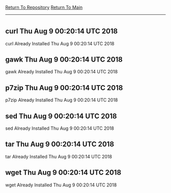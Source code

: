 [Return To Repository](https://github.com/deathbybandaid/piholeparser/)
[Return To Main](https://github.com/deathbybandaid/piholeparser/blob/master/RecentRunLogs/Mainlog.md)
____________________________________
# 
## curl Thu Aug 9 00:20:14 UTC 2018
curl Already Installed Thu Aug 9 00:20:14 UTC 2018
## gawk Thu Aug 9 00:20:14 UTC 2018
gawk Already Installed Thu Aug 9 00:20:14 UTC 2018
## p7zip Thu Aug 9 00:20:14 UTC 2018
p7zip Already Installed Thu Aug 9 00:20:14 UTC 2018
## sed Thu Aug 9 00:20:14 UTC 2018
sed Already Installed Thu Aug 9 00:20:14 UTC 2018
## tar Thu Aug 9 00:20:14 UTC 2018
tar Already Installed Thu Aug 9 00:20:14 UTC 2018
## wget Thu Aug 9 00:20:14 UTC 2018
wget Already Installed Thu Aug 9 00:20:14 UTC 2018
